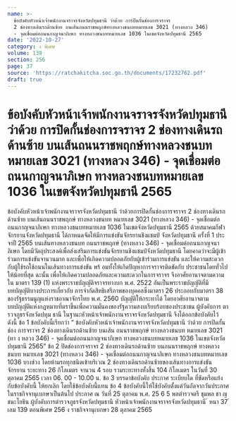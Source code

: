 ```yaml
---
name: >-
  ข้อบังคับหัวหน้าเจ้าพนักงานจราจรจังหวัดปทุมธานี ว่าด้วย การปิดกั้นช่องการจราจร
  2 ช่องทางเดินรถด้านซ้าย บนเส้นถนนราชพฤกษ์ทางหลวงชนบทหมายเลข 3021 (ทางหลวง 346)
  - จุดเชื่อมต่อถนนกาญจนาภิเษก ทางหลวงชนบทหมายเลข 1036 ในเขตจังหวัดปทุมธานี 2565
date: '2022-10-27'
category: ง พิเศษ
volume: 139
section: 256
page: 37
source: 'https://ratchakitcha.soc.go.th/documents/17232762.pdf'
draft: true
---
```


# ข้อบังคับหัวหน้าเจ้าพนักงานจราจรจังหวัดปทุมธานี ว่าด้วย การปิดกั้นช่องการจราจร 2 ช่องทางเดินรถด้านซ้าย บนเส้นถนนราชพฤกษ์ทางหลวงชนบทหมายเลข 3021 (ทางหลวง 346) - จุดเชื่อมต่อถนนกาญจนาภิเษก ทางหลวงชนบทหมายเลข 1036 ในเขตจังหวัดปทุมธานี 2565

ข้อบังคับหัวหน้าเจ้าพนักงานจราจรจังหวัดปทุมธานี ว่าด้วยการปิดกั้นช่องการจราจร 2 ช่องทางเดินรถด้านซ้าย บนเส้นถนนราชพฤกษ์ ทางหลวงชนบท หมายเลข 3021 (ทางหลวง 346) - จุดเชื่อมต่อถนนกาญจนาภิเษก ทางหลวงชนบทหมายเลข 1036 ในเขตจังหวัดปทุมธานี 2565 ด้วยสมาคมกีฬาจักรยานจังหวัดปทุมธานี ได้กาหนดจัดให้มีการแข่งขันจักรยานชิงแชมป์ จังหวัดปทุมธานี ครั้งที่ 1 ประจาปี 2565 บนเส้นทางหลวงชนบท ถนนราชพฤกษ์ (ทางหลวง 346) - จุดเชื่อมต่อถนนกาญจนาภิเษก โดยมีวัตถุประสงค์เพื่อส่งเสริมการแข่งขันจักรยานชิงแชมป์จังหวัดปทุมธานี โดยคาดว่าจะมีผู้เข้าร่วมการแข่งขันจานวนมาก และเพื่อให้เกิดความปลอดภัยกับผู้เข้าร่วมการแข่งขัน และให้ความสะดวกกับผู้ใช้รถใช้ถนนในเส้นทางการแข่งขัน พร้ อมทั้งให้เกิดปัญหาการจราจรติดขัดกับ ประชาชนโดยทั่วไปให้น้อยที่สุด ฉะนั้น เพื่อให้เกิดความปลอดภัยและความสะดวกในการจราจร จึงอาศัยอานาจตามความใน มาตรา 139 (1) แห่งพระราชบัญญัติจราจรทางบก พ.ศ. 2522 อันเป็นพระราชบัญญัติที่มี บทบัญญัติบางประการเกี่ยวกับ การจำกัดสิทธิเสรีภาพของบุคคลซึ่งมาตรา 26 ประกอบกับมาตรา 38 ของรัฐธรรมนูญแห่งราชอาณาจักรไทย พ.ศ. 2560 บัญญัติให้กระทาได้ โดยอาศัยอานาจตาม บทบัญญัติแห่งกฎหมายที่ตราขึ้นเพื่อความมั่นคงของรัฐความสงบเรียบร้อยของประชาชน ผู้บังคับการ ตารวจภูธรจังหวัดปทุม ธานี ในฐานะหัวหน้าเจ้าพนักงานจราจรจังหวัดปทุมธานี จึงได้ออกข้อบังคับไว้ ดังนี้ ข้อ 1 ข้อบังคับนี้เรียกว่า “ ข้อบังคับหัวหน้าเจ้าพนักงานจราจรจังหวัดปทุมธานี ว่าด้วย การปิดกั้น ช่อง การจราจร 2 ช่องทางเดินรถด้านซ้าย บนเส้น ถนนราชพฤกษ์ ทางหลวงชนบท หมายเลข 3021 (ทา ง หลวง 346) - จุดเชื่อมต่อถนนกาญจนาภิเษก ทางหลวงชนบทหมายเลข 1036 ในเขตจังหวัดปทุมธานี 2565” ข้อ 2 ปิดช่องการจราจร 2 ช่องทางเดินรถด้านซ้าย บนถนนราชพฤกษ์ ทางหลวงชนบท หมายเลข 3021 (ทางหลวง 346) - จุดเชื่อมต่อถนนกาญจนาภิเษก ทางหลวงชนบทหมายเลข 1036 บางช่วง โดยห้ามรถทุกชนิดเข้าบริเวณ 2 ช่องทางเดินรถด้านซ้ายของเส้นทางการแข่งขัน จักรยาน ระยะทาง 26 กิโลเมตร จานวน 4 รอบ รวมระยะทางทั้งสิ้น 104 กิโลเมตร ในวันที่ 30 ตุลาคม 2565 เวลา 06. 00 - 10.00 น. ข้อ 3 บรรดาข้อบังคับ ประกาศ ระเบียบใด ที่ขัดหรือแย้งกับข้อบังคับนี้ ให้ยกเลิก โดยใช้ข้อบังคับนี้แทน ข้อ 4 ข้อบังคับนี้ให้ใช้บังคับตั้งแต่วันถัดจากวันประกาศในราชกิจจานุเบกษาเป็นต้นไป ประกาศ ณ วันที่ 25 ตุลาคม พ.ศ. 25 6 5 พลตำรวจตรี ชุมพล ชา ญ ชนะโยธิน ผู้บังคับการตำรวจภูธรจังหวัดปทุมธานี หัวหน้าเจ้าพนักงานจราจรจังหวัดปทุมธานี ้ หนา 37 ่ เลม 139 ตอนพิเศษ 256 ง ราชกิจจานุเบกษา 28 ตุลาคม 2565

